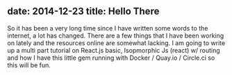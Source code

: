 date: 2014-12-23
title: Hello There
---

So it has been a very long time since I have written some words to the internet,
a lot has changed.  There are a few things that I have been working on lately
and the resources online are somewhat lacking.  I am going to write up a multi
part tutorial on React.js basic, Isopmorphic Js (react) w/ routing and how I
have this little gem running with Docker / Quay.io / Circle.ci so this will be
fun.
